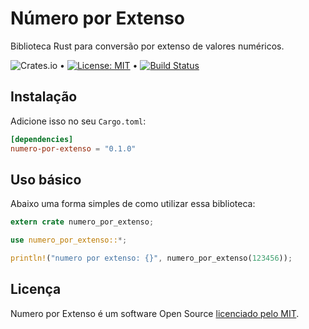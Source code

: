 # Número por Extenso

Biblioteca Rust para conversão por extenso de valores numéricos.

![Crates.io](https://img.shields.io/crates/v/numero-por-extenso) &bull; [![License: MIT](https://img.shields.io/badge/License-MIT-yellow.svg)](https://github.com/andrelmlins/numero-por-extenso/blob/master/LICENSE) &bull; [![Build Status](https://travis-ci.com/andrelmlins/numero-por-extenso.svg?branch=master)](https://travis-ci.com/andrelmlins/numero-por-extenso)

## Instalação

Adicione isso no seu `Cargo.toml`:

```toml
[dependencies]
numero-por-extenso = "0.1.0"
```

## Uso básico

Abaixo uma forma simples de como utilizar essa biblioteca:

```rust
extern crate numero_por_extenso;

use numero_por_extenso::*;

println!("numero por extenso: {}", numero_por_extenso(123456));
```

## Licença

Numero por Extenso é um software Open Source [licenciado pelo MIT](https://github.com/andrelmlins/numero-por-extenso/blob/master/LICENSE).
